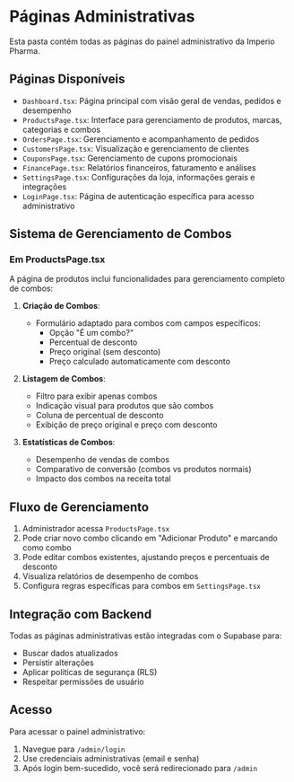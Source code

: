 
# Páginas Administrativas

Esta pasta contém todas as páginas do painel administrativo da Imperio Pharma.

## Páginas Disponíveis

- `Dashboard.tsx`: Página principal com visão geral de vendas, pedidos e desempenho
- `ProductsPage.tsx`: Interface para gerenciamento de produtos, marcas, categorias e combos
- `OrdersPage.tsx`: Gerenciamento e acompanhamento de pedidos
- `CustomersPage.tsx`: Visualização e gerenciamento de clientes
- `CouponsPage.tsx`: Gerenciamento de cupons promocionais
- `FinancePage.tsx`: Relatórios financeiros, faturamento e análises
- `SettingsPage.tsx`: Configurações da loja, informações gerais e integrações
- `LoginPage.tsx`: Página de autenticação específica para acesso administrativo

## Sistema de Gerenciamento de Combos

### Em ProductsPage.tsx

A página de produtos inclui funcionalidades para gerenciamento completo de combos:

1. **Criação de Combos**:
   - Formulário adaptado para combos com campos específicos:
     - Opção "É um combo?"
     - Percentual de desconto
     - Preço original (sem desconto)
     - Preço calculado automaticamente com desconto

2. **Listagem de Combos**:
   - Filtro para exibir apenas combos
   - Indicação visual para produtos que são combos
   - Coluna de percentual de desconto
   - Exibição de preço original e preço com desconto

3. **Estatísticas de Combos**:
   - Desempenho de vendas de combos
   - Comparativo de conversão (combos vs produtos normais)
   - Impacto dos combos na receita total

## Fluxo de Gerenciamento

1. Administrador acessa `ProductsPage.tsx`
2. Pode criar novo combo clicando em "Adicionar Produto" e marcando como combo
3. Pode editar combos existentes, ajustando preços e percentuais de desconto
4. Visualiza relatórios de desempenho de combos
5. Configura regras específicas para combos em `SettingsPage.tsx`

## Integração com Backend

Todas as páginas administrativas estão integradas com o Supabase para:
- Buscar dados atualizados
- Persistir alterações
- Aplicar políticas de segurança (RLS)
- Respeitar permissões de usuário

## Acesso

Para acessar o painel administrativo:
1. Navegue para `/admin/login`
2. Use credenciais administrativas (email e senha)
3. Após login bem-sucedido, você será redirecionado para `/admin`
